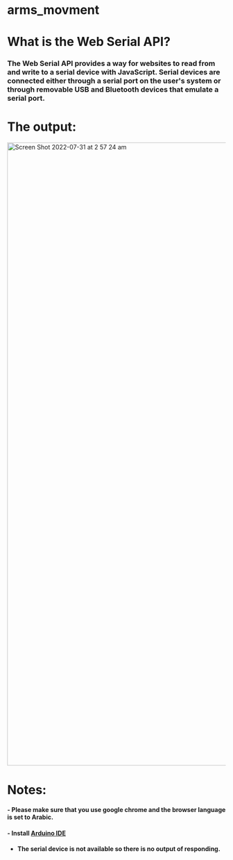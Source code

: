 # arms_movment

# What is the Web Serial API?
### The Web Serial API provides a way for websites to read from and write to a serial device with JavaScript. Serial devices are connected either through a serial port on the user's system or through removable USB and Bluetooth devices that emulate a serial port.


# The output:

<img width="1434" alt="Screen Shot 2022-07-31 at 2 57 24 am" src="https://user-images.githubusercontent.com/98902283/182004329-ffddc4e0-a570-41d4-ba57-0d4b3b2e8329.png">


# Notes:

#### - Please make sure that you use google chrome and the browser language is set to Arabic.
#### -  Install [Arduino IDE](https://www.arduino.cc/en/software)
- ####   The serial device is not available so there is no output of responding.





